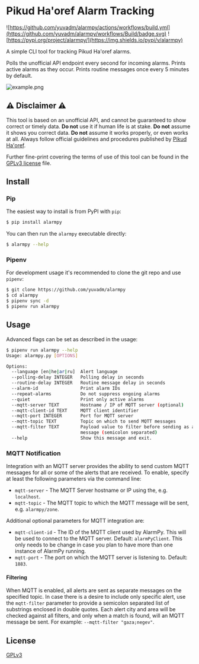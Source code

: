 # Pikud Ha'oref Alarm Tracking

![https://github.com/yuvadm/alarmpy/actions/workflows/build.yml](https://github.com/yuvadm/alarmpy/workflows/Build/badge.svg)
![https://pypi.org/project/alarmpy/](https://img.shields.io/pypi/v/alarmpy)

A simple CLI tool for tracking Pikud Ha'oref alarms.

Polls the unofficial API endpoint every second for incoming alarms. Prints active alarms as they occur. Prints routine messages once every 5 minutes by default.

![example.png](example.png)

## ⚠️ Disclaimer ⚠️

This tool is based on an unofficial API, and cannot be guaranteed to show correct or timely data. **Do not** use it if human life is at stake. **Do not** assume it shows you correct data. **Do not** assume it works properly, or even works at all. Always follow official guidelines and procedures published by [Pikud Ha'oref](https://www.oref.org.il/).

Further fine-print covering the terms of use of this tool can be found in the [GPLv3 license](LICENSE) file.

## Install

### Pip

The easiest way to install is from PyPI with `pip`:

```bash
$ pip install alarmpy
```

You can then run the `alarmpy` executable directly:

```bash
$ alarmpy --help
```

### Pipenv

For development usage it's recommended to clone the git repo and use `pipenv`:

```bash
$ git clone https://github.com/yuvadm/alarmpy
$ cd alarmpy
$ pipenv sync -d
$ pipenv run alarmpy
```

## Usage

Advanced flags can be set as described in the usage:

```bash
$ pipenv run alarmpy --help
Usage: alarmpy.py [OPTIONS]

Options:
  --language [en|he|ar|ru]  Alert language
  --polling-delay INTEGER   Polling delay in seconds
  --routine-delay INTEGER   Routine message delay in seconds
  --alarm-id                Print alarm IDs
  --repeat-alarms           Do not suppress ongoing alarms
  --quiet                   Print only active alarms
  --mqtt-server TEXT        Hostname / IP of MQTT server (optional)
  --mqtt-client-id TEXT     MQTT client identifier
  --mqtt-port INTEGER       Port for MQTT server
  --mqtt-topic TEXT         Topic on which to send MQTT messages
  --mqtt-filter TEXT        Payload value to filter before sending as a
                            message (semicolon separated)
  --help                    Show this message and exit.
```
### MQTT Notification

Integration with an MQTT server provides the ability to send custom MQTT messages for all or some of the alerts that are received. To enable, specify at least the following parameters via the command line: 

* `mqtt-server` - The MQTT Server hostname or IP using the, e.g. `localhost`.
* `mqtt-topic` - The MQTT topic to which the MQTT message will be sent, e.g. `alarmpy/zone`.

Additional optional parameters for MQTT integration are:

* `mqtt-client-id` - The ID of the MQTT client used by AlarmPy. This will be used to connect to the MQTT server. Default: `alarmPyClient`. This only needs to be change in case you plan to have more than one instance of AlarmPy running. 
* `mqtt-port` - The port on which the MQTT server is listening to. Default: `1883`. 

#### Filtering

When MQTT is enabled, all alerts are sent as separate messages on the specified topic. In case there is a desire to include only specific alert, use the `mqtt-filter` parameter to provide a semicolon separated list of substrings enclosed in double quotes. Each alert city and area will be checked against all filters, and only when a match is found, will an MQTT message be sent. For example: `--mqtt-filter "gaza;negev"`. 

## License

[GPLv3](LICENSE)
